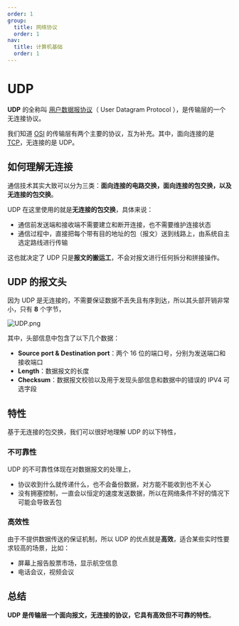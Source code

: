 ```yaml
---
order: 1
group:
  title: 网络协议
  order: 1
nav:
  title: 计算机基础
  order: 1
---
```


# UDP

**UDP** 的全称叫 [用户数据报协议](https://en.wikipedia.org/wiki/User_Datagram_Protocol)（ User Datagram Protocol ），是传输层的一个无连接协议。

我们知道 [OSI](https://en.wikipedia.org/wiki/OSI_model) 的传输层有两个主要的协议，互为补充。其中，面向连接的是 [TCP](https://en.wikipedia.org/wiki/TCP)，无连接的是 UDP。

## 如何理解无连接

通信技术其实大致可以分为三类：**面向连接的电路交换，面向连接的包交换，以及无连接的包交换**。

UDP 在这里使用的就是**无连接的包交换**，具体来说：

- 通信前发送端和接收端不需要建立和断开连接，也不需要维护连接状态
- 通信过程中，直接把每个带有目的地址的包（报文）送到线路上，由系统自主选定路线进行传输

这也就决定了 UDP 只是**报文的搬运工**，不会对报文进行任何拆分和拼接操作。

## UDP 的报文头

因为 UDP 是无连接的，不需要保证数据不丢失且有序到达，所以其头部开销非常小，只有 **8** 个字节，

![UDP.png](https://i.loli.net/2020/06/18/oNsMFtgzJGSrq9y.png)

其中，头部信息中包含了以下几个数据：

- **Source port & Destination port**：两个 16 位的端口号，分别为发送端口和接收端口
- **Length**：数据报文的长度
- **Checksum**：数据报文校验以及用于发现头部信息和数据中的错误的 IPV4 可选字段

## 特性

基于无连接的包交换，我们可以很好地理解 UDP 的以下特性，

### 不可靠性

UDP 的不可靠性体现在对数据报文的处理上，

- 协议收到什么就传递什么，也不会备份数据，对方能不能收到也不关心
- 没有拥塞控制，一直会以恒定的速度发送数据，所以在网络条件不好的情况下可能会导致丢包

### 高效性

由于不提供数据传送的保证机制，所以 UDP 的优点就是**高效**，适合某些实时性要求较高的场景，比如：

- 屏幕上报告股票市场，显示航空信息
- 电话会议，视频会议

## 总结

**UDP 是传输层一个面向报文，无连接的协议，它具有高效但不可靠的特性**。
